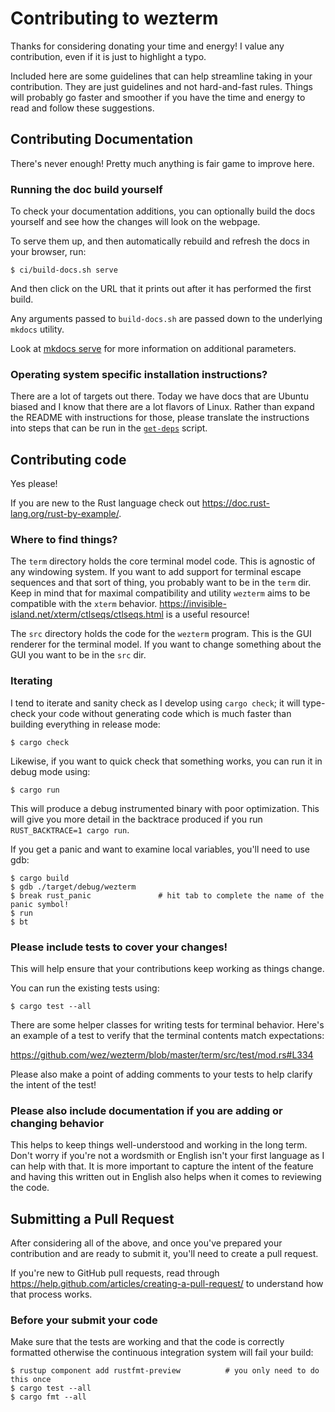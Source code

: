 # Contributing to wezterm

Thanks for considering donating your time and energy!  I value any contribution,
even if it is just to highlight a typo.

Included here are some guidelines that can help streamline taking in your contribution.
They are just guidelines and not hard-and-fast rules.  Things will probably go faster
and smoother if you have the time and energy to read and follow these suggestions.

## Contributing Documentation

There's never enough!  Pretty much anything is fair game to improve here.

### Running the doc build yourself

To check your documentation additions, you can optionally build the docs yourself and see how the changes will look on the webpage. 

To serve them up, and then automatically rebuild and refresh the docs in your browser, run:
```console
$ ci/build-docs.sh serve
```
And then click on the URL that it prints out after it has performed the first build.

Any arguments passed to `build-docs.sh` are passed down to the underlying `mkdocs` utility.

Look at [mkdocs serve](https://www.mkdocs.org/user-guide/cli/#mkdocs-serve) for more information on additional parameters.

### Operating system specific installation instructions?

There are a lot of targets out there.  Today we have docs that are Ubuntu biased
and I know that there are a lot flavors of Linux.  Rather than expand the README
with instructions for those, please translate the instructions into steps that
can be run in the [`get-deps`](https://github.com/wez/wezterm/blob/master/get-deps)
script.

## Contributing code

Yes please!

If you are new to the Rust language check out <https://doc.rust-lang.org/rust-by-example/>.

### Where to find things?

The `term` directory holds the core terminal model code.  This is agnostic
of any windowing system.  If you want to add support for terminal escape
sequences and that sort of thing, you probably want to be in the `term` dir.
Keep in mind that for maximal compatibility and utility `wezterm` aims to
be compatible with the `xterm` behavior.
https://invisible-island.net/xterm/ctlseqs/ctlseqs.html is a useful resource!

The `src` directory holds the code for the `wezterm` program.  This is
the GUI renderer for the terminal model.  If you want to change something
about the GUI you want to be in the `src` dir.

### Iterating

I tend to iterate and sanity check as I develop using `cargo check`; it
will type-check your code without generating code which is much faster
than building everything in release mode:

```console
$ cargo check
```

Likewise, if you want to quick check that something works, you can run it
in debug mode using:

```console
$ cargo run
```

This will produce a debug instrumented binary with poor optimization.  This will
give you more detail in the backtrace produced if you run `RUST_BACKTRACE=1 cargo run`.

If you get a panic and want to examine local variables, you'll need to use gdb:

```console
$ cargo build
$ gdb ./target/debug/wezterm
$ break rust_panic               # hit tab to complete the name of the panic symbol!
$ run
$ bt
```

### Please include tests to cover your changes!

This will help ensure that your contributions keep working as things change.

You can run the existing tests using:

```console
$ cargo test --all
```

There are some helper classes for writing tests for terminal behavior.
Here's an example of a test to verify that the terminal contents
match expectations:

https://github.com/wez/wezterm/blob/master/term/src/test/mod.rs#L334

Please also make a point of adding comments to your tests to help
clarify the intent of the test!

### Please also include documentation if you are adding or changing behavior

This helps to keep things well-understood and working in the long term.
Don't worry if you're not a wordsmith or English isn't your first language as
I can help with that.  It is more important to capture the intent of the
feature and having this written out in English also helps when it comes
to reviewing the code.

## Submitting a Pull Request

After considering all of the above, and once you've prepared your contribution
and are ready to submit it, you'll need to create a pull request.

If you're new to GitHub pull requests, read through
https://help.github.com/articles/creating-a-pull-request/ to understand
how that process works.

### Before your submit your code

Make sure that the tests are working and that the code is correctly
formatted otherwise the continuous integration system will fail your build:

```console
$ rustup component add rustfmt-preview          # you only need to do this once
$ cargo test --all
$ cargo fmt --all
```

